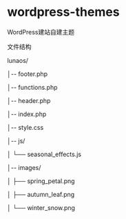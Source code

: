 # wordpress-themes
WordPress建站自建主题

文件结构

lunaos/

│-- footer.php

│-- functions.php

│-- header.php

│-- index.php

│-- style.css

│-- js/

│   └── seasonal_effects.js

│-- images/

│   ├── spring_petal.png

│   ├── autumn_leaf.png

│   └── winter_snow.png
